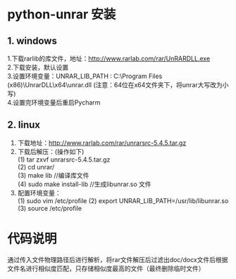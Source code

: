 # python-unrar 安装
## 1. windows
1.下载rarlib的库文件，地址：http://www.rarlab.com/rar/UnRARDLL.exe </br>
2.下载安装，默认设置</br>
3.设置环境变量：UNRAR_LIB_PATH  :   C:\Program Files (x86)\UnrarDLL\x64\unrar.dll  (注意：64位在x64文件夹下，将unrar大写改为小写)</br>
4.设置完环境变量后重启Pycharm</br>

## 2. linux
1. 下载地址：http://www.rarlab.com/rar/unrarsrc-5.4.5.tar.gz </br>
2. 下载后解压：(操作如下) </br>
  (1) tar zxvf unrarsrc-5.4.5.tar.gz </br>
  (2) cd unrar/ </br>
  (3) make lib  //编译库文件 </br>
  (4) sudo make install-lib  //生成libunrar.so 文件 </br>
3. 配置环境变量：</br>
  (1) sudo vim /etc/profile 
  (2) export UNRAR_LIB_PATH=/usr/lib/libunrar.so  
  (3) source /etc/profile
  
# 代码说明
通过传入文件物理路径后进行解析，将rar文件解压后过滤出doc/docx文件后根据文件名进行相似度匹配，只存储相似度最高的文件（最终删除临时文件）

